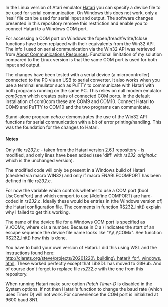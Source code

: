 In the Linux version of Atari emulator [Hatari](https://www.hatari-emu.org/index.html) you can specify a device file to be used for serial communication. On Windows this does not work, only a 'real' file can be used for serial input and output. The software changes presented in this repository remove this restriction and enable you to connect Hatari to a Windows COM port.

For accessing a COM port on Windows the fopen/fread/fwrite/fclose functions have been replaced with their equivalents from the Win32 API. The info I used on serial communication via the Win32 API was retrieved from [About Communications Resources](https://learn.microsoft.com/en-us/windows/win32/devio/about-communications-resources). Functional limitation of my solution compared to the Linux version is that the same COM port is used for both input and output.

The changes have been tested with a serial device (a microcontroller) connected to the PC via an USB to serial converter. It also works when you use a terminal emulator such as PuTTY to communicate with Hatari with both programs running on the same PC. This relies on null modem emulator [*com0com*](https://com0com.sourceforge.net/) which creates pairs of connected COM ports. In the default installation of com0com these are COM9 and COM10. Connect Hatari to COM9 and PuTTY to COM10 and the two programs can communicate.

Stand-alone program *echo.c* demonstrates the use of the Win32 API functions for serial communication with a bit of error printing/handling. This was the foundation for the changes to Hatari.

#### Notes

Only file *rs232.c* - taken from the Hatari version 2.6.1 repository - is modified, and only lines have been added (see 'diff' with *rs232_original.c* which is the unchanged version).

The modified code will only be present in a Windows build of Hatari (checked via macro WIN32) and only if macro ENABLECOMPORT has been defined in file *rs232.c*.

For now the variable which controls whether to use a COM port (bool UseComPort) and which comport to use (#define COMPORT) are hard-coded in *rs232.c*. Ideally these would be entries in (the Windows version of) the Hatari configuration file. The comments in function RS232_Init() explain why I failed to get this working.

The name of the device file for a Windows COM port is specified as \\\\.\\COMx, where x is a number. Because in C a \\ indicates the start of an escape sequence the device file name looks like "\\\\\\\\.\\\\COMx". See function RS232_Init() how this is done.

You have to build your own version of Hatari. I did this using WSL and the instructions found here: http://clarets.org/steve/projects/20201220\_building\_hatari\_for\_windows.html. These worked perfectly except that LibSDL has moved to GitHub. And of course don't forget to replace file *rs232.c* with the one from this repository.

When running Hatari make sure option *Patch Timer-D* is disabled in the System options. If not then Hatari's function to change the baud rate (which uses Timer D) will not work. For convenience the COM port is initialized at 9600 baud 8N1.
